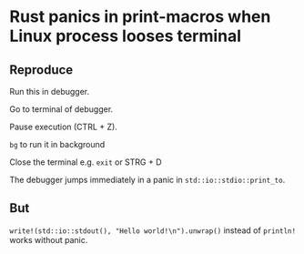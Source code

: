 # Rust panics in print-macros when Linux process looses terminal

## Reproduce

Run this in debugger.

Go to terminal of debugger.

Pause execution (CTRL + Z).

`bg` to run it in background

Close the terminal e.g. `exit` or STRG + D

The debugger jumps immediately in a panic in `std::io::stdio::print_to`.

## But 

`write!(std::io::stdout(), "Hello world!\n").unwrap()` instead of `println!` works without panic.
